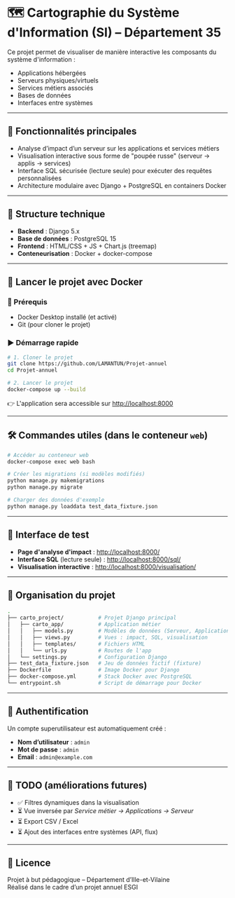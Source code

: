 # 🗺️ Cartographie du Système d'Information (SI) – Département 35

Ce projet permet de visualiser de manière interactive les composants du système d'information :
- Applications hébergées
- Serveurs physiques/virtuels
- Services métiers associés
- Bases de données
- Interfaces entre systèmes

---

## 🚀 Fonctionnalités principales

- Analyse d’impact d’un serveur sur les applications et services métiers
- Visualisation interactive sous forme de "poupée russe" (serveur → applis → services)
- Interface SQL sécurisée (lecture seule) pour exécuter des requêtes personnalisées
- Architecture modulaire avec Django + PostgreSQL en containers Docker

---

## 🧱 Structure technique

- **Backend** : Django 5.x
- **Base de données** : PostgreSQL 15
- **Frontend** : HTML/CSS + JS + Chart.js (treemap)
- **Conteneurisation** : Docker + docker-compose

---

## 🐳 Lancer le projet avec Docker

### 🔁 Prérequis
- Docker Desktop installé (et activé)
- Git (pour cloner le projet)

### ▶️ Démarrage rapide

```bash
# 1. Cloner le projet
git clone https://github.com/LAMANTUN/Projet-annuel
cd Projet-annuel

# 2. Lancer le projet
docker-compose up --build
```

👉 L'application sera accessible sur [http://localhost:8000](http://localhost:8000)

---

## 🛠️ Commandes utiles (dans le conteneur `web`)

```bash
# Accéder au conteneur web
docker-compose exec web bash

# Créer les migrations (si modèles modifiés)
python manage.py makemigrations
python manage.py migrate

# Charger des données d'exemple
python manage.py loaddata test_data_fixture.json
```

---

## 🧪 Interface de test

- **Page d'analyse d'impact** : [http://localhost:8000/](http://localhost:8000/)
- **Interface SQL** (lecture seule) : [http://localhost:8000/sql/](http://localhost:8000/sql/)
- **Visualisation interactive** : [http://localhost:8000/visualisation/](http://localhost:8000/visualisation/)

---

## 📁 Organisation du projet

```bash
.
├── carto_project/           # Projet Django principal
│   ├── carto_app/           # Application métier
│   │   ├── models.py        # Modèles de données (Serveur, Application, etc.)
│   │   ├── views.py         # Vues : impact, SQL, visualisation
│   │   ├── templates/       # Fichiers HTML
│   │   └── urls.py          # Routes de l'app
│   └── settings.py          # Configuration Django
├── test_data_fixture.json   # Jeu de données fictif (fixture)
├── Dockerfile               # Image Docker pour Django
├── docker-compose.yml       # Stack Docker avec PostgreSQL
└── entrypoint.sh            # Script de démarrage pour Docker
```

---

## 🔐 Authentification

Un compte superutilisateur est automatiquement créé :
- **Nom d’utilisateur** : `admin`
- **Mot de passe** : `admin`
- **Email** : `admin@example.com`

---

## 📌 TODO (améliorations futures)

- ✅ Filtres dynamiques dans la visualisation
- ⏳ Vue inversée par *Service métier → Applications → Serveur*
- ⏳ Export CSV / Excel
- ⏳ Ajout des interfaces entre systèmes (API, flux)

---

## 📄 Licence

Projet à but pédagogique – Département d’Ille-et-Vilaine  
Réalisé dans le cadre d’un projet annuel ESGI

